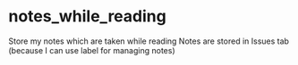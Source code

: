 # notes_while_reading
Store my notes which are taken while reading
Notes are stored in Issues tab (because I can use label for managing notes)
